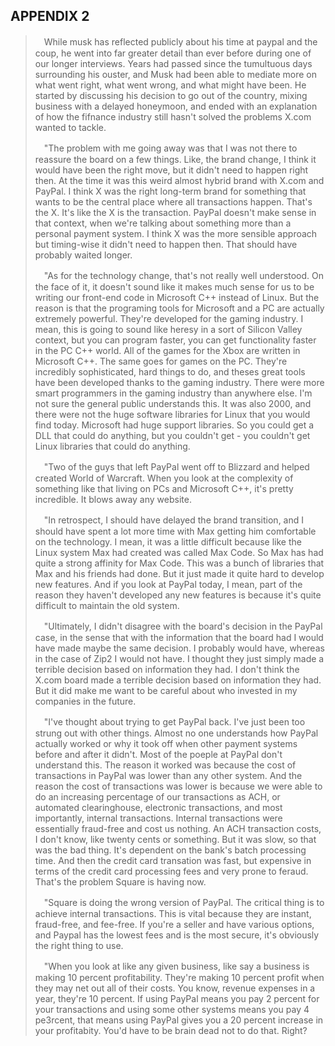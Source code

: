APPENDIX 2
---

>　While musk has reflected publicly about his time at paypal and the coup, he went into far greater detail than ever before during one of our longer interviews. Years had passed since the tumultuous days surrounding his ouster, and Musk had been able to mediate more on what went right, what went wrong, and what might have been. He started by discussing his decision to go out of the country, mixing business with a delayed honeymoon, and ended with an explanation of how the fifnance industry still hasn't solved the problems X.com wanted to tackle.
>
>　"The problem with me going away was that I was not there to reassure the board on a few things. Like, the brand change, I think it would have been the right move, but it didn't need to happen right then. At the time it was this weird almost hybrid brand with X.com and PayPal. I think X was the right long-term brand for something that wants to be the central place where all transactions happen. That's the X. It's like the X is the transaction. PayPal doesn't make sense in that context, when we're talking about something more than a personal payment system. I think X was the more sensible approach but timing-wise it didn't need to happen then. That should have probably waited longer.
>
>　"As for the technology change, that's not really well understood. On the face of it, it doesn't sound like it makes much sense for us to be writing our front-end code in Microsoft C++ instead of Linux. But the reason is that the programing tools for Microsoft and a PC are actually extremely powerful. They're developed for the gaming industry. I mean, this is going to sound like heresy in a sort of Silicon Valley context, but you can program faster, you can get functionality faster in the PC C++ world. All of the games for the Xbox are written in Microsoft C++. The same goes for games on the PC. They're incredibly sophisticated, hard things to do, and theses great tools have been developed thanks to the gaming industry. There were more smart programmers in the gaming industry than anywhere else. I'm not sure the general public understands this. It was also 2000, and there were not the huge software libraries for Linux that you would find today. Microsoft had huge support libraries. So you could get a DLL that could do anything, but you couldn't get - you couldn't get Linux libraries that could do anything.
>
>　"Two of the guys that left PayPal went off to Blizzard and helped created World of Warcraft. When you look at the complexity of something like that living on PCs and Microsoft C++, it's pretty incredible. It blows away any website.
>
>　"In retrospect, I should have delayed the brand transition, and I should have spent a lot more time with Max getting him comfortable on the technology. I mean, it was a little difficult because like the Linux system Max had created was called Max Code. So Max has had quite a strong affinity for Max Code. This was a bunch of libraries that Max and his friends had done. But it just made it quite hard to develop new features. And if you look at PayPal today, I mean, part of the reason they haven't developed any new features is because it's quite difficult to maintain the old system.
>
>　"Ultimately, I didn't disagree with the board's decision in the PayPal case, in the sense that with the information that the board had I would have made maybe the same decision. I probably would have, whereas in the case of Zip2 I would not have. I thought they just simply made a terrible decision based on information they had. I don't think the X.com board made a terrible decision based on information they had. But it did make me want to be careful about who invested in my companies in the future.
>
>　"I've thought about trying to get PayPal back. I've just been too strung out with other things. Almost no one understands how PayPal actually worked or why it took off when other payment systems before and after it didn't. Most of the poeple at PayPal don't understand this. The reason it worked was because the cost of transactions in PayPal was lower than any other system. And the reason the cost of transactions was lower is because we were able to do an increasing percentage of our transactions as ACH, or automated clearinghouse, electronic transactions, and most importantly, internal transactions. Internal transactions were essentially fraud-free and cost us nothing. An ACH transaction costs, I don't know, like twenty cents or something. But it was slow, so that was the bad thing. It's dependent on the bank's batch processing time. And then the credit card transation was fast, but expensive in terms of the credit card processing fees and very prone to feraud. That's the problem Square is having now.
>
>　"Square is doing the wrong version of PayPal. The critical thing is to achieve internal transactions. This is vital because they are instant, fraud-free, and fee-free. If you're a seller and have various options, and Paypal has the lowest fees and is the most secure, it's obviously the right thing to use.
>
>　"When you look at like any given business, like say a business is making 10 percent profitability. They're making 10 percent profit when they may net out all of their costs. You know, revenue expenses in a year, they're 10 percent. If using PayPal means you pay 2 percent for your transactions and using some other systems means you pay 4 pe3rcent, that means using PayPal gives you a 20 percent  increase in your profitabity. You'd have to be brain dead not to do that. Right?